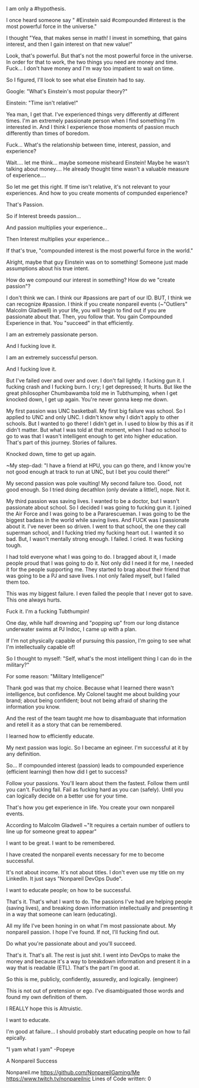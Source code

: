 I am only a #hypothesis.

I once heard someone say " #Einstein said #compounded #interest is the most powerful force in the universe."

I thought "Yea, that makes sense in math! I invest in something, that gains interest, and then I gain interest on that new value!"

Look, that's powerful. But that's not the most powerful force in the universe. In order for that to work, the two things you need are money and time. Fuck... I don't have money and I'm way too impatient to wait on time.

So I figured, I'll look to see what else Einstein had to say.

Google: "What's Einstein's most popular theory?"

Einstein: "Time isn't relative!"

Yea man, I get that. I've experienced things very differently at different times. I'm an extremely passionate person when I find something I'm interested in. And I think I experience those moments of passion much differently than times of boredom.

Fuck... What's the relationship between time, interest, passion, and experience?

Wait.... let me think... maybe someone misheard Einstein! Maybe he wasn't talking about money.... He already thought time wasn't a valuable measure of experience....

So let me get this right. If time isn't relative, it's not relevant to your experiences. And how to you create moments of compunded experience?

That's Passion.

So if Interest breeds passion...

And passion multiplies your experience...

Then Interest multiplies your experience...

If that's true, "compounded interest is the most powerful force in the world."

Alright, maybe that guy Einstein was on to something! Someone just made assumptions about his true intent.

How do we compound our interest in something? How do we "create passion"?

I don't think we can. I think our #passions are part of our ID. BUT, I think we can recognize #passion. I think if you create nonpareil events (~"Outliers" Malcolm Gladwell) in your life, you will begin to find out if you are passionate about that. Then, you follow that. You gain Compounded Experience in that. You "succeed" in that efficiently.

I am an extremely passionate person.

And I fucking love it.

I am an extremely successful person.

And I fucking love it.

But I've failed over and over and over. I don't fail lightly. I fucking gun it. I fucking crash and I fucking burn. I cry; I get depressed; It hurts. But like the great philosopher Chumbawamba told me in Tubthumping, when I get knocked down, I get up again. You're never gonna keep me down.

My first passion was UNC basketball. My first big failure was school. So I applied to UNC and only UNC. I didn't know why I didn't apply to other schools. But I wanted to go there! I didn't get in. I used to blow by this as if it didn't matter. But what I was told at that moment, when I had no school to go to was that I wasn't intelligent enough to get into higher education. That's part of this journey. Stories of failures. 

Knocked down, time to get up again.

~My step-dad: "I have a friend at HPU, you can go there, and I know you're not good enough at track to run at UNC, but I bet you could there!"

My second passion was pole vaulting! My second failure too. Good, not good enough. So I tried doing decathlon (only deviate a little!), nope. Not it.

My third passion was saving lives. I wanted to be a doctor, but I wasn't passionate about school. So I decided I was going to fucking gun it. I joined the Air Force and I was going to be a Pararescueman. I was going to be the biggest badass in the world while saving lives. And FUCK was I passionate about it. I've never been so driven. I went to that school, the one they call superman school, and I fucking tried my fucking heart out. I wanted it so bad. But, I wasn't mentally strong enough. I failed. I cried. It was fucking tough.

I had told everyone what I was going to do. I bragged about it, I made people proud that I was going to do it. Not only did I need it for me, I needed it for the people supporting me. They started to brag about their friend that was going to be a PJ and save lives. I not only failed myself, but I failed them too. 

This was my biggest failure. I even failed the people that I never got to save. This one always hurts.

Fuck it. I'm a fucking Tubthumpin!

One day, while half drowning and "popping up" from our long distance underwater swims at PJ Indoc, I came up with a plan.

If I'm not physically capable of pursuing this passion, I'm going to see what I'm intellectually capable of!

So I thought to myself: "Self, what's the most intelligent thing I can do in the military?"

For some reason: "Military Intelligence!"

Thank god was that my choice. Because what I learned there wasn't intelligence, but confidence. My Colonel taught me about building your brand; about being confident; bout not being afraid of sharing the information you know.

And the rest of the team taught me how to disambaguate that information and retell it as a story that can be remembered.

I learned how to efficiently educate.

My next passion was logic. So I became an egineer. I'm successful at it by any definition.

So... If compounded interest (passion) leads to compounded experience (efficient learning) then how did I get to success?

Follow your passions. You'll learn about them the fastest. Follow them until you can't. Fucking fail. Fail as fucking hard as you can (safely). Until you can logically decide on a better use for your time.

That's how you get experience in life. You create your own nonpareil events.

According to Malcolm Gladwell ~"It requires a certain number of outliers to line up for someone great to appear"

I want to be great. I want to be remembered.

I have created the nonpareil events necessary for me to become successful.

It's not about income. It's not about titles. I don't even use my title on my LinkedIn. It just says "Nonpareil DevOps Dude".

I want to educate people; on how to be successful.

That's it. That's what I want to do. The passions I've had are helping people (saving lives), and breaking down information intellectually and presenting it in a way that someone can learn (educating).

All my life I've been honing in on what I'm most passionate about. My nonpareil passion. I hope I've found. If not, I'll fucking find out.

Do what you're passionate about and you'll succeed.

That's it. That's all. The rest is just shit. I went into DevOps to make the money and because it's a way to breakdown information and present it in a way that is readable (ETL). That's the part I'm good at. 

So this is me, publicly, confidently, assuredly, and logically. (engineer)

This is not out of pretension or ego. I've disambiguated those words and found my own definition of them.

I REALLY hope this is Altruistic.

I want to educate.

I'm good at failure... I should probably start educating people on how to fail epically.

"I yam what I yam" -Popeye

A Nonpareil Success

Nonpareil.me
https://github.com/NonpareilGaming/Me
https://www.twitch.tv/nonpareilnic
Lines of Code written: 0
